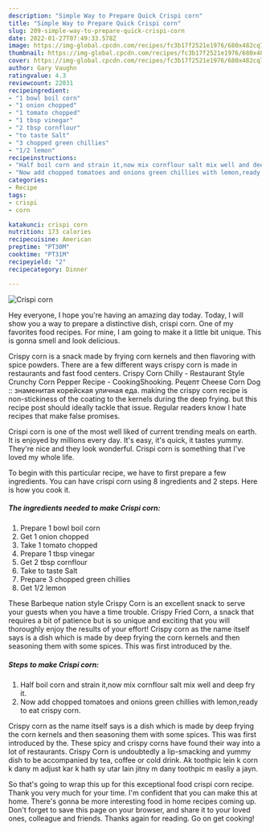 ```yaml
---
description: "Simple Way to Prepare Quick Crispi corn"
title: "Simple Way to Prepare Quick Crispi corn"
slug: 209-simple-way-to-prepare-quick-crispi-corn
date: 2022-01-27T07:49:33.578Z
image: https://img-global.cpcdn.com/recipes/fc3b17f2521e1976/680x482cq70/crispi-corn-recipe-main-photo.jpg
thumbnail: https://img-global.cpcdn.com/recipes/fc3b17f2521e1976/680x482cq70/crispi-corn-recipe-main-photo.jpg
cover: https://img-global.cpcdn.com/recipes/fc3b17f2521e1976/680x482cq70/crispi-corn-recipe-main-photo.jpg
author: Gary Vaughn
ratingvalue: 4.3
reviewcount: 22031
recipeingredient:
- "1 bowl boil corn"
- "1 onion chopped"
- "1 tomato chopped"
- "1 tbsp vinegar"
- "2 tbsp cornflour"
- "to taste Salt"
- "3 chopped green chillies"
- "1/2 lemon"
recipeinstructions:
- "Half boil corn and strain it,now mix cornflour salt mix well and deep fry it."
- "Now add chopped tomatoes and onions green chillies with lemon,ready to eat crispy corn."
categories:
- Recipe
tags:
- crispi
- corn

katakunci: crispi corn 
nutrition: 173 calories
recipecuisine: American
preptime: "PT30M"
cooktime: "PT31M"
recipeyield: "2"
recipecategory: Dinner

---
```



![Crispi corn](https://img-global.cpcdn.com/recipes/fc3b17f2521e1976/680x482cq70/crispi-corn-recipe-main-photo.jpg)

Hey everyone, I hope you're having an amazing day today. Today, I will show you a way to prepare a distinctive dish, crispi corn. One of my favorites food recipes. For mine, I am going to make it a little bit unique. This is gonna smell and look delicious.

Crispy corn is a snack made by frying corn kernels and then flavoring with spice powders. There are a few different ways crispy corn is made in restaurants and fast food centers. Crispy Corn Chilly - Restaurant Style Crunchy Corn Pepper Recipe - CookingShooking. Рецепт Cheese Corn Dog :: знаменитая корейская уличная еда. making the crispy corn recipe is non-stickiness of the coating to the kernels during the deep frying. but this recipe post should ideally tackle that issue. Regular readers know I hate recipes that make false promises.

Crispi corn is one of the most well liked of current trending meals on earth. It is enjoyed by millions every day. It's easy, it's quick, it tastes yummy. They're nice and they look wonderful. Crispi corn is something that I've loved my whole life.


To begin with this particular recipe, we have to first prepare a few ingredients. You can have crispi corn using 8 ingredients and 2 steps. Here is how you cook it.

<!--inarticleads1-->

##### The ingredients needed to make Crispi corn:

1. Prepare 1 bowl boil corn
1. Get 1 onion chopped
1. Take 1 tomato chopped
1. Prepare 1 tbsp vinegar
1. Get 2 tbsp cornflour
1. Take to taste Salt
1. Prepare 3 chopped green chillies
1. Get 1/2 lemon


These Barbeque nation style Crispy Corn is an excellent snack to serve your guests when you have a time trouble. Crispy Fried Corn, a snack that requires a bit of patience but is so unique and exciting that you will thoroughly enjoy the results of your effort! Crispy corn as the name itself says is a dish which is made by deep frying the corn kernels and then seasoning them with some spices. This was first introduced by the. 

<!--inarticleads2-->

##### Steps to make Crispi corn:

1. Half boil corn and strain it,now mix cornflour salt mix well and deep fry it.
1. Now add chopped tomatoes and onions green chillies with lemon,ready to eat crispy corn.


Crispy corn as the name itself says is a dish which is made by deep frying the corn kernels and then seasoning them with some spices. This was first introduced by the. These spicy and crispy corns have found their way into a lot of restaurants. Crispy Corn is undoubtedly a lip-smacking and yummy dish to be accompanied by tea, coffee or cold drink. Ak toothpic lein k corn k dany m adjust kar k hath sy utar lain jitny m dany toothpic m easliy a jayn. 

So that's going to wrap this up for this exceptional food crispi corn recipe. Thank you very much for your time. I'm confident that you can make this at home. There's gonna be more interesting food in home recipes coming up. Don't forget to save this page on your browser, and share it to your loved ones, colleague and friends. Thanks again for reading. Go on get cooking!
